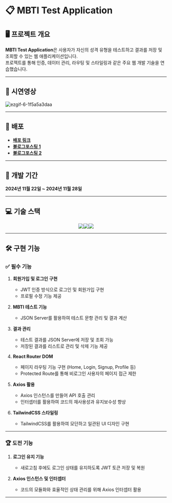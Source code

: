 # 📋 MBTI Test Application

## 🖥️ 프로젝트 개요
**MBTI Test Application**은 사용자가 자신의 성격 유형을 테스트하고 결과를 저장 및 조회할 수 있는 웹 애플리케이션입니다.  
프로젝트를 통해 인증, 데이터 관리, 라우팅 및 스타일링과 같은 주요 웹 개발 기술을 연습했습니다.

---

## 🎥 시연영상

![ezgif-6-1f5a5a3daa](https://github.com/user-attachments/assets/819ab919-e704-4c0e-a9ba-fc6e3a8f6309)


---

## 🔗 배포
- **[배포 링크](https://react-mbti-test-wine.vercel.app/)**
- **[블로그포스팅 1](https://velog.io/@hhyun19/%EC%8B%AC%ED%99%94%EA%B3%BC%EC%A0%9C-MBTI-%ED%85%8C%EC%8A%A4%ED%8A%B8-%EB%A7%8C%EB%93%A4%EA%B8%B0)**
- **[블로그포스팅 2](https://velog.io/@hhyun19/%EC%8B%AC%ED%99%94%EA%B3%BC%EC%A0%9C-MBTI-%ED%85%8C%EC%8A%A4%ED%8A%B8-%EB%A7%8C%EB%93%A4%EA%B8%B02)** 

---

## 📆 개발 기간
**2024년 11월 22일 ~ 2024년 11월 28일**

---

## 💻 기술 스택
<div style="display:flex; justify-content: center;"> 
  <img src="https://img.shields.io/badge/React-61DAFB?style=for-the-badge&logo=react&logoColor=black"> 
  <img src="https://img.shields.io/badge/TailwindCSS-06B6D4?style=for-the-badge&logo=tailwindcss&logoColor=white"> 
  <img src="https://img.shields.io/badge/Axios-5A29E4?style=for-the-badge&logo=axios&logoColor=white"> 
</div>

---

## 🛠️ 구현 기능

### ✅ 필수 기능
1. **회원가입 및 로그인 구현**
   - JWT 인증 방식으로 로그인 및 회원가입 구현
   - 프로필 수정 기능 제공

2. **MBTI 테스트 기능**
   - JSON Server를 활용하여 테스트 문항 관리 및 결과 계산

3. **결과 관리**
   - 테스트 결과를 JSON Server에 저장 및 조회 가능
   - 저장된 결과를 리스트로 관리 및 삭제 기능 제공

4. **React Router DOM**
   - 페이지 라우팅 기능 구현 (Home, Login, Signup, Profile 등)
   - Protected Route를 통해 비로그인 사용자의 페이지 접근 제한

5. **Axios 활용**
   - Axios 인스턴스를 만들어 API 호출 관리
   - 인터셉터를 활용하여 코드의 재사용성과 유지보수성 향상

6. **TailwindCSS 스타일링**
   - TailwindCSS를 활용하여 모던하고 일관된 UI 디자인 구현

---

### 🏆 도전 기능
1. **로그인 유지 기능**
   - 새로고침 후에도 로그인 상태를 유지하도록 JWT 토큰 저장 및 복원

2. **Axios 인스턴스 및 인터셉터**
   - 코드의 모듈화와 효율적인 상태 관리를 위해 Axios 인터셉터 활용

---
